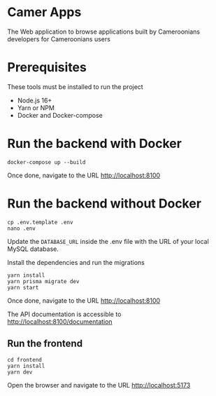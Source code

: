 # Camer Apps

The Web application to browse applications built by Cameroonians developers for Cameroonians users

# Prerequisites
These tools must be installed to run the project
* Node.js 16+
* Yarn or NPM
* Docker and Docker-compose

# Run the backend with Docker
```shell
docker-compose up --build
```
Once done, navigate to the URL [http://localhost:8100](http://localhost:8100)

# Run the backend without Docker
```shell
cp .env.template .env
nano .env
```
Update the `DATABASE_URL` inside the .env file with the URL of your local MySQL database.

Install the dependencies and run the migrations
```shell
yarn install
yarn prisma migrate dev
yarn start
```
Once done, navigate to the URL [http://localhost:8100](http://localhost:8100)

The API documentation is accessible to [http://localhost:8100/documentation](http://localhost:8100/documentation)

## Run the frontend
```shell
cd frontend
yarn install
yarn dev
```
Open the browser and navigate to the URL [http://localhost:5173](http://localhost:5173)